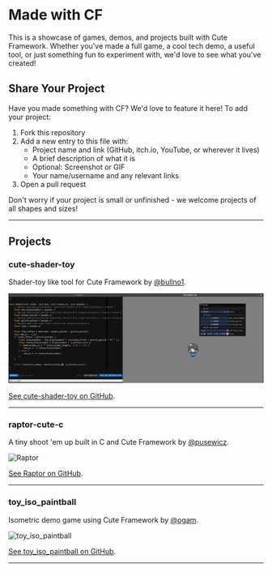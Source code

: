 # Made with CF

This is a showcase of games, demos, and projects built with Cute Framework. Whether you've made a full game, a cool tech demo, a useful tool, or just something fun to experiment with, we'd love to see what you've created!

## Share Your Project

Have you made something with CF? We'd love to feature it here! To add your project:

1. Fork this repository
2. Add a new entry to this file with:
   - Project name and link (GitHub, itch.io, YouTube, or wherever it lives)
   - A brief description of what it is
   - Optional: Screenshot or GIF
   - Your name/username and any relevant links
3. Open a pull request

Don't worry if your project is small or unfinished - we welcome projects of all shapes and sizes!

---

## Projects

### cute-shader-toy

Shader-toy like tool for Cute Framework by [@bullno1](https://github.com/bullno1).

![cute-shader-toy](https://raw.githubusercontent.com/bullno1/cute-shader-toy/refs/heads/master/screenshot.png)

[See cute-shader-toy on GitHub](https://github.com/bullno1/cute-shader-toy).

---

### raptor-cute-c

A tiny shoot 'em up built in C and Cute Framework by [@pusewicz](https://github.com/pusewicz).

![Raptor](https://media.githubusercontent.com/media/pusewicz/raptor-cute-c/main/assets/screenshot.gif)

[See Raptor on GitHub](https://github.com/pusewicz/raptor-cute-c).

---

### toy_iso_paintball

Isometric demo game using Cute Framework by [@ogam](https://github.com/ogam).

![toy_iso_paintball](https://raw.githubusercontent.com/ogam/toy_iso_paintball/refs/heads/main/resources/demo.gif)

[See toy_iso_paintball on GitHub](https://github.com/ogam/toy_iso_paintball).

---

<!-- Add your projects below this line -->
